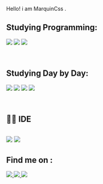<p>  Hello! i am MarquinCss .  </p> 
 

<p><h2>Studying Programming:</h2></p>
<p> <img src="https://img.shields.io/badge/HTML5-E34F26?style=for-the-badge&logo=html5&logoColor=white"> </img>
<img src="https://img.shields.io/badge/CSS3-1572B6?style=for-the-badge&logo=css3&logoColor=white"> </img>
<img src="https://img.shields.io/badge/JavaScript-323330?style=for-the-badge&logo=javascript&logoColor=F7DF1E"> </img></p>
<br> 

<p><h2>Studying Day by Day:</h2></p>

<p> <img src="https://img.shields.io/badge/Figma-F24E1E?style=for-the-badge&logo=figma&logoColor=white"> </img>
<img src="https://img.shields.io/badge/Canva-%2300C4CC.svg?&style=for-the-badge&logo=Canva&logoColor=white"> </img>
<img src="https://img.shields.io/badge/Duolingo-58CC02?style=for-the-badge&logo=Duolingo&logoColor=white" </img>
<img src="https://img.shields.io/badge/Microsoft_Excel-217346?style=for-the-badge&logo=microsoft-excel&logoColor=white"> </img> </img></p>
<br> 
<p> <h2>👩‍💻 IDE <h2></p>
 
 <p><img src="https://img.shields.io/badge/Notepad++-90E59A.svg?style=for-the-badge&logo=notepad%2B%2B&logoColor=black"> </img>
 <img src="https://img.shields.io/badge/VSCode-0078D4?style=for-the-badge&logo=visual%20studio%20code&logoColor=white">
 </p>
<p> <h2> Find me on : </h2>
<p>
 <a href=""> <img src="https://img.shields.io/badge/LinkedIn-0077B5?style=for-the-badge&logo=linkedin&logoColor=white"> </img></a>
 <A href="https://www.tiktok.com/@marquincsss"><img src="https://img.shields.io/badge/TikTok-000000?style=for-the-badge&logo=tiktok&logoColor=white"> </img></a>
 <a href="https://www.instagram.com/marcocarre29/" alt="https://img.shields.io/badge/Instagram-E4405F?style=for-the-badge&logo=instagram&logoColor=white"  title="my ig">
 <img src="https://img.shields.io/badge/Instagram-E4405F?style=for-the-badge&logo=instagram&logoColor=white"></a>
      
 
 

